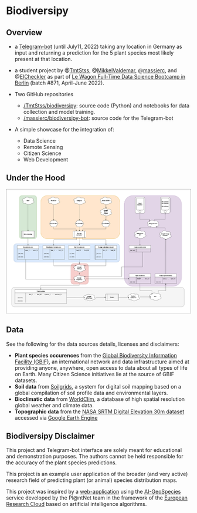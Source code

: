 # Biodiversipy

## Overview

- a [Telegram-bot]() (until July11, 2022) taking any location in Germany as input and returning a prediction for the 5 plant species most likely present at that location.
- a student project by @[TmtStss](https://github.com/TmtStss), @[MikkelValdemar](https://github.com/TmtStss/biodiversipy/commits?author=MikkelValdemar), @[massierc](https://github.com/massierc), and @[ElCheckler](https://github.com/ElCheckler) as part of [Le Wagon Full-Time Data Science Bootcamp in Berlin](https://www.lewagon.com/berlin/data-science-course/full-time) (batch #871, April-June 2022).
- Two GitHub repositories
  - [/TmtStss/biodiversipy](https://github.com/TmtStss/biodiversipy): source code (Python) and notebooks for data collection and model training.
  - [/massierc/biodiversipy-bot](https://github.com/massierc/biodiversipy-bot): source code for the Telegram-bot

- A simple showcase for the integration of:
  - Data Science
  - Remote Sensing
  - Citizen Science
  - Web Development

## Under the Hood

<img src="biodiversipy/data/img/biodiversipy.jpg"/>

## Data

See the following for the data sources details, licenses and disclaimers:

- **Plant species occurences** from the [Global Biodiversity Information Facility (GBIF)](https://www.gbif.org/), an international network and data infrastructure aimed at providing anyone, anywhere, open access to data about all types of life on Earth. Many Citizen Science initiatives lie at the source of GBIF datasets.
- **Soil data** from [Soilgrids](https://soilgrids.org/), a system for digital soil mapping based on a global compilation of soil profile data and environmental layers.
- **Bioclimatic data** from [WorldClim](https://worldclim.org/), a database of high spatial resolution global weather and climate data.
- **Topographic data** from the [NASA SRTM Digital Elevation 30m dataset](https://lpdaac.usgs.gov/products/srtmgl1v003/) accessed via [Google Earth Engine](https://developers.google.com/earth-engine/datasets/catalog/USGS_SRTMGL1_003)

## Biodiversipy Disclaimer

This project and Telegram-bot interface are solely meant for educational and demonstration purposes. The authors cannot be held responsible for the accuracy of the plant species predictions.

This project is an example user application of the broader (and very active) research field of predicting plant (or animal) species distribution maps.

This project was inspired by a [web-application](https://identify.plantnet.org/prediction) using the [AI-GeoSpecies](https://cos4cloud-eosc.eu/services/ai-geospecies/) service developed by the Pl@ntNet team in the framework of the [European Research Cloud](https://cos4cloud-eosc.eu/) based on artificial intelligence algorithms.
